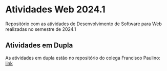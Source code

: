 # Atividades Web 2024.1

Repositório com as atividades de Desenvolvimento de Software para Web realizadas no semestre de 2024.1

## Atividades em Dupla

As atividades em dupla estão no repositório do colega Francisco Paulino: [link](https://github.com/Francisco-Paulino-Arruda-Filho/Cadeira-Web-2024.1)
